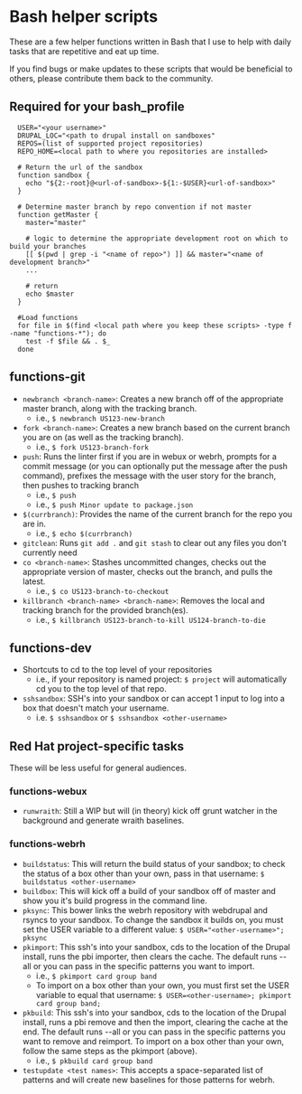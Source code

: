 # Bash helper scripts
These are a few helper functions written in Bash that I use to help with daily tasks that are repetitive and eat up time.

If you find bugs or make updates to these scripts that would be beneficial to others, please contribute them back to the community.

## Required for your bash_profile
```
  USER="<your username>"
  DRUPAL_LOC="<path to drupal install on sandboxes"
  REPOS=(list of supported project repositories)
  REPO_HOME=<local path to where you repositories are installed>
  
  # Return the url of the sandbox
  function sandbox {
    echo "${2:-root}@<url-of-sandbox>-${1:-$USER}<url-of-sandbox>"
  }
  
  # Determine master branch by repo convention if not master
  function getMaster {
    master="master"
    
    # logic to determine the appropriate development root on which to build your branches
    [[ $(pwd | grep -i "<name of repo>") ]] && master="<name of development branch>"
    ...
    
    # return
    echo $master
  }
  
  #Load functions
  for file in $(find <local path where you keep these scripts> -type f -name "functions-*"); do
    test -f $file && . $_
  done
```

## functions-git
- `newbranch <branch-name>`: Creates a new branch off of the appropriate master branch, along with the tracking branch.
  - i.e., `$ newbranch US123-new-branch`
- `fork <branch-name>`: Creates a new branch based on the current branch you are on (as well as the tracking branch).
  - i.e., `$ fork US123-branch-fork`
- `push`: Runs the linter first if you are in webux or webrh, prompts for a commit message (or you can optionally put the message after the push command), prefixes the message with the user story for the branch, then pushes to tracking branch
  - i.e., `$ push`
  - i.e., `$ push Minor update to package.json`
- `$(currbranch)`: Provides the name of the current branch for the repo you are in.
  - i.e., `$ echo $(currbranch)`
- `gitclean`: Runs `git add .` and `git stash` to clear out any files you don't currently need
- `co <branch-name>`: Stashes uncommitted changes, checks out the appropriate version of master, checks out the branch, and pulls the latest.
  - i.e., `$ co US123-branch-to-checkout`
- `killbranch <branch-name> <branch-name>`: Removes the local and tracking branch for the provided branch(es).
  - i.e., `$ killbranch US123-branch-to-kill US124-branch-to-die`
  
## functions-dev
- Shortcuts to cd to the top level of your repositories
  - i.e., if your repository is named project: `$ project` will automatically cd you to the top level of that repo.
- `sshsandbox`: SSH's into your sandbox or can accept 1 input to log into a box that doesn't match your username.
  - i.e. `$ sshsandbox` or `$ sshsandbox <other-username>`
  
## Red Hat project-specific tasks
These will be less useful for general audiences.

### functions-webux
- `runwraith`: Still a WIP but will (in theory) kick off grunt watcher in the background and generate wraith baselines.

### functions-webrh
- `buildstatus`: This will return the build status of your sandbox; to check the status of a box other than your own, pass in that username: `$ buildstatus <other-username>`
- `buildbox`: This will kick off a build of your sandbox off of master and show you it's build progress in the command line.
- `pksync`: This bower links the webrh repository with webdrupal and rsyncs to your sandbox.  To change the sandbox it builds on, you must set the USER variable to a different value: `$ USER="<other-username>"; pksync`
- `pkimport`: This ssh's into your sandbox, cds to the location of the Drupal install, runs the pbi importer, then clears the cache. The default runs --all or you can pass in the specific patterns you want to import.
  - i.e., `$ pkimport card group band`
  - To import on a box other than your own, you must first set the USER variable to equal that username: `$ USER=<other-username>; pkimport card group band;`
- `pkbuild`: This ssh's into your sandbox, cds to the location of the Drupal install, runs a pbi remove and then the import, clearing the cache at the end.  The default runs --all or you can pass in the specific patterns you want to remove and reimport.  To import on a box other than your own, follow the same steps as the pkimport (above).
  - i.e., `$ pkbuild card group band`
- `testupdate <test names>`: This accepts a space-separated list of patterns and will create new baselines for those patterns for webrh.
